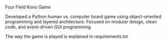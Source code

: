 Four Field Kono Game

Developed a Python human vs. computer board game using object-oriented programming and layered architecture. Focused on modular design, clean code, and event-driven GUI programming. 



The way the game is played is explained in requirements.txt
